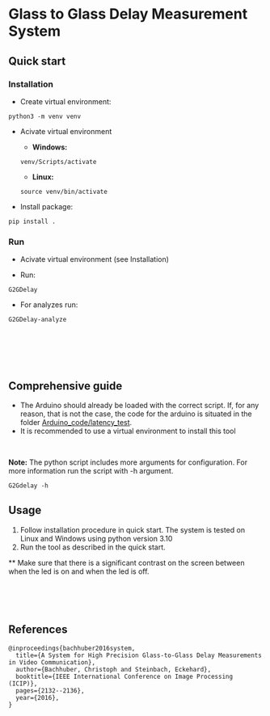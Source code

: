 # Glass to Glass Delay Measurement System

## Quick start
### Installation
- Create virtual environment: 
```
python3 -m venv venv
```
- Acivate virtual environment
  - **Windows:** 
  ```
  venv/Scripts/activate
  ```
  - **Linux:** 
  ```
  source venv/bin/activate
  ```

- Install package: 
```
pip install .
```


### Run
- Acivate virtual environment (see Installation)

- Run: 
```
G2GDelay
```
- For analyzes run:
```
G2GDelay-analyze
```

<br>
<br>
<br>
<br>

## Comprehensive guide


- The Arduino should already be loaded with the correct script. If, for any reason, that is not the case, the code for the arduino is situated in the folder [Arduino_code/latency_test](Arduino_code/latency_test/).
- It is recommended to use a virtual environment to install this tool

<br>
  
**Note:** The python script includes more arguments for configuration. 
For more information run the script with -h argument.
```shell
G2Gdelay -h
``` 



## Usage
1. Follow installation procedure in quick start. The system is tested on Linux and Windows using python version 3.10
2. Run the tool as described in the quick start.

\** Make sure that there is a significant contrast on the screen between when the led is on and when the led is off. 



<br>
<br>
<br>


## References


    @inproceedings{bachhuber2016system,
      title={A System for High Precision Glass-to-Glass Delay Measurements in Video Communication},
      author={Bachhuber, Christoph and Steinbach, Eckehard},
      booktitle={IEEE International Conference on Image Processing (ICIP)},
      pages={2132--2136},
      year={2016},
    }
